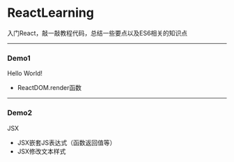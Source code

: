 ﻿# ReactLearning
入门React，敲一敲教程代码，总结一些要点以及ES6相关的知识点
******
### Demo1
Hello World!
 * ReactDOM.render函数
******
### Demo2
JSX
 * JSX嵌套JS表达式（函数返回值等）
 * JSX修改文本样式
 